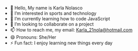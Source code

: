 - 👋 Hello, My name is Karla Nolasco
- 👀 I’m interested in sports and technology
- 🌱 I’m currently learning how to code JavaScript
- 💞️ I’m looking to collaborate on a project
- 📫 How to reach me, my email: Karla_21nola@hotmail.com
- 😄 Pronouns: She/Her
- ⚡ Fun fact: I enjoy learning new things every day

<!---
KarlaNolasco/KarlaNolasco is a ✨ special ✨ repository because its `README.md` (this file) appears on your GitHub profile.
You can click the Preview link to take a look at your changes.
--->
